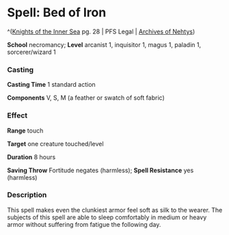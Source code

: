 # Spell: Bed of Iron

^([Knights of the Inner Sea][ss-bed-of-iron] pg. 28 | PFS Legal | [Archives of Nehtys][sn-bed-of-iron])

**School** necromancy; **Level** arcanist 1, inquisitor 1, magus 1, paladin 1, sorcerer/wizard 1

### Casting

**Casting Time** 1 standard action  

**Components** V, S, M (a feather or swatch of soft fabric)

### Effect

**Range** touch  

**Target** one creature touched/level  

**Duration** 8 hours  

**Saving Throw** Fortitude negates (harmless); **Spell Resistance** yes (harmless)

### Description

This spell makes even the clunkiest armor feel soft as silk to the wearer. The subjects of this spell are able to sleep comfortably in medium or heavy armor without suffering from fatigue the following day.

[ss-bed-of-iron]: http://paizo.com/products/btpy8ufc
[sn-bed-of-iron]: http://www.archivesofnethys.com/SpellDisplay.aspx?ItemName=Bed%20of%20Iron